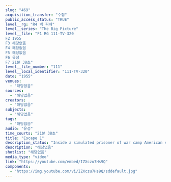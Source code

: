```yaml
---
slug: "469"
acquisition_transfer: "수집"
public_access_status: "TRUE"
level__rg: "R4 빅 픽쳐"
level__series: "The Big Picture"
level__file: "F1 RG 111-TV-320
F2 1955
F3 해당없음
F4 해당없음
F5 해당없음
F6 유성
F7 21분 38초"
level__file_number: "111"
level__local_identifier: "111-TV-320"
date: "1955"
venues: 
  - "해당없음"
sources: 
  - "해당없음"
creators: 
  - "해당없음"
subjects: 
  - "해당없음"
tags: 
  - "해당없음"
audio: "유성"
time_courts: "21분 38초"
title: "Escape 1"
description_status: "Inside a simulated prisoner of war camp American soldiers make plans for and finally achieve an escape."
description: "해당없음"
shotlist: "해당없음"
media_type: "video"
link: "https://youtube.com/embed/IZXczu7Hs9Q"
components: 
  - "https://img.youtube.com/vi/IZXczu7Hs9Q/sddefault.jpg"
---
```

